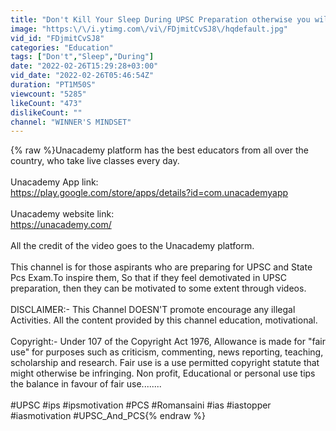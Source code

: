 ```yaml
---
title: "Don't Kill Your Sleep During UPSC Preparation otherwise you will Regret- Dr. Roman Saini."
image: "https:\/\/i.ytimg.com\/vi\/FDjmitCvSJ8\/hqdefault.jpg"
vid_id: "FDjmitCvSJ8"
categories: "Education"
tags: ["Don't","Sleep","During"]
date: "2022-02-26T15:29:28+03:00"
vid_date: "2022-02-26T05:46:54Z"
duration: "PT1M50S"
viewcount: "5285"
likeCount: "473"
dislikeCount: ""
channel: "WINNER'S MINDSET"
---
```

{% raw %}Unacademy platform has the best educators from all over the country, who take live classes every day.<br /><br />Unacademy App link:<br /><a rel="nofollow" target="blank" href="https://play.google.com/store/apps/details?id=com.unacademyapp">https://play.google.com/store/apps/details?id=com.unacademyapp</a><br /><br />Unacademy website link:<br /><a rel="nofollow" target="blank" href="https://unacademy.com/">https://unacademy.com/</a><br /><br />All the credit of the video goes to the Unacademy platform.<br /><br />This channel is for those aspirants who are preparing for UPSC and State Pcs Exam.To inspire them, So that if they feel demotivated in UPSC preparation, then they can be motivated to some extent through videos.<br /><br />DISCLAIMER:- This Channel DOESN'T promote encourage any illegal Activities. All the content provided by this channel education, motivational.<br /><br />Copyright:- Under 107 of the Copyright Act 1976, Allowance is made for &quot;fair use&quot; for purposes such as criticism, commenting, news reporting, teaching, scholarship and research. Fair use is a use permitted copyright statute that might otherwise be infringing. Non profit, Educational or personal use tips the balance in favour of fair use........<br /><br />#UPSC #ips #ipsmotivation #PCS #Romansaini #ias #iastopper #iasmotivation #UPSC_And_PCS{% endraw %}
